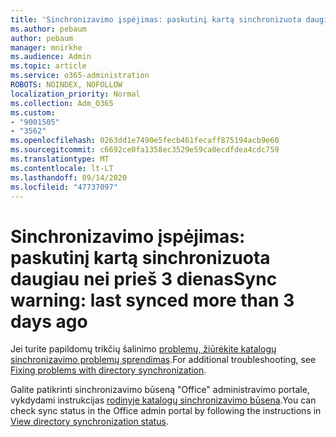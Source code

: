 ```yaml
---
title: 'Sinchronizavimo įspėjimas: paskutinį kartą sinchronizuota daugiau nei prieš 3 dienas'
ms.author: pebaum
author: pebaum
manager: mnirkhe
ms.audience: Admin
ms.topic: article
ms.service: o365-administration
ROBOTS: NOINDEX, NOFOLLOW
localization_priority: Normal
ms.collection: Adm_O365
ms.custom:
- "9001505"
- "3562"
ms.openlocfilehash: 0263dd1e7490e5fecb461fecaff875194acb9e60
ms.sourcegitcommit: c6692ce0fa1358ec3529e59ca0ecdfdea4cdc759
ms.translationtype: MT
ms.contentlocale: lt-LT
ms.lasthandoff: 09/14/2020
ms.locfileid: "47737097"
---
```

# <a name="sync-warning-last-synced-more-than-3-days-ago"></a><span data-ttu-id="84bd5-102">Sinchronizavimo įspėjimas: paskutinį kartą sinchronizuota daugiau nei prieš 3 dienas</span><span class="sxs-lookup"><span data-stu-id="84bd5-102">Sync warning: last synced more than 3 days ago</span></span>

<span data-ttu-id="84bd5-103">Jei turite papildomų trikčių šalinimo [problemų, žiūrėkite katalogų sinchronizavimo problemų sprendimas](https://docs.microsoft.com/office365/enterprise/fix-problems-with-directory-synchronization).</span><span class="sxs-lookup"><span data-stu-id="84bd5-103">For additional troubleshooting, see [Fixing problems with directory synchronization](https://docs.microsoft.com/office365/enterprise/fix-problems-with-directory-synchronization).</span></span>

<span data-ttu-id="84bd5-104">Galite patikrinti sinchronizavimo būseną "Office" administravimo portale, vykdydami instrukcijas [rodinyje katalogų sinchronizavimo būsena](https://docs.microsoft.com/office365/enterprise/view-directory-synchronization-status).</span><span class="sxs-lookup"><span data-stu-id="84bd5-104">You can check sync status in the Office admin portal by following the instructions in [View directory synchronization status](https://docs.microsoft.com/office365/enterprise/view-directory-synchronization-status).</span></span>

